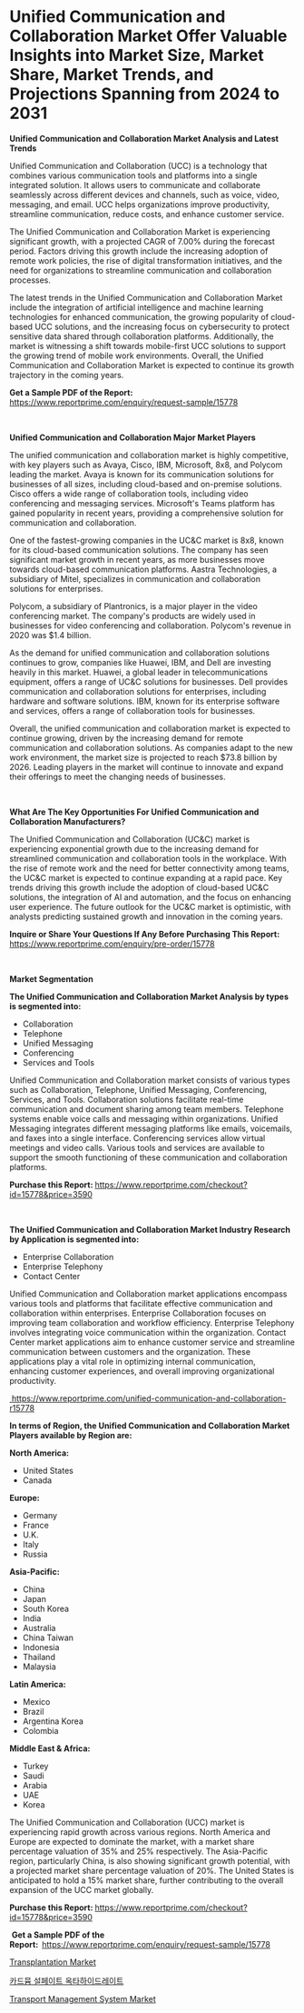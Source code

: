 <p><h1>Unified Communication and Collaboration Market Offer Valuable Insights into Market Size, Market Share, Market Trends, and Projections Spanning from 2024 to 2031</h1></p><p><strong>Unified Communication and Collaboration Market Analysis and Latest Trends</strong></p>
<p><p>Unified Communication and Collaboration (UCC) is a technology that combines various communication tools and platforms into a single integrated solution. It allows users to communicate and collaborate seamlessly across different devices and channels, such as voice, video, messaging, and email. UCC helps organizations improve productivity, streamline communication, reduce costs, and enhance customer service.</p><p>The Unified Communication and Collaboration Market is experiencing significant growth, with a projected CAGR of 7.00% during the forecast period. Factors driving this growth include the increasing adoption of remote work policies, the rise of digital transformation initiatives, and the need for organizations to streamline communication and collaboration processes.</p><p>The latest trends in the Unified Communication and Collaboration Market include the integration of artificial intelligence and machine learning technologies for enhanced communication, the growing popularity of cloud-based UCC solutions, and the increasing focus on cybersecurity to protect sensitive data shared through collaboration platforms. Additionally, the market is witnessing a shift towards mobile-first UCC solutions to support the growing trend of mobile work environments. Overall, the Unified Communication and Collaboration Market is expected to continue its growth trajectory in the coming years.</p></p>
<p><strong>Get a Sample PDF of the Report:&nbsp;</strong> <a href="https://www.reportprime.com/enquiry/request-sample/15778">https://www.reportprime.com/enquiry/request-sample/15778</a></p>
<p>&nbsp;</p>
<p><strong>Unified Communication and Collaboration Major Market Players</strong></p>
<p><p>The unified communication and collaboration market is highly competitive, with key players such as Avaya, Cisco, IBM, Microsoft, 8x8, and Polycom leading the market. Avaya is known for its communication solutions for businesses of all sizes, including cloud-based and on-premise solutions. Cisco offers a wide range of collaboration tools, including video conferencing and messaging services. Microsoft's Teams platform has gained popularity in recent years, providing a comprehensive solution for communication and collaboration.</p><p>One of the fastest-growing companies in the UC&C market is 8x8, known for its cloud-based communication solutions. The company has seen significant market growth in recent years, as more businesses move towards cloud-based communication platforms. Aastra Technologies, a subsidiary of Mitel, specializes in communication and collaboration solutions for enterprises.</p><p>Polycom, a subsidiary of Plantronics, is a major player in the video conferencing market. The company's products are widely used in businesses for video conferencing and collaboration. Polycom's revenue in 2020 was $1.4 billion.</p><p>As the demand for unified communication and collaboration solutions continues to grow, companies like Huawei, IBM, and Dell are investing heavily in this market. Huawei, a global leader in telecommunications equipment, offers a range of UC&C solutions for businesses. Dell provides communication and collaboration solutions for enterprises, including hardware and software solutions. IBM, known for its enterprise software and services, offers a range of collaboration tools for businesses.</p><p>Overall, the unified communication and collaboration market is expected to continue growing, driven by the increasing demand for remote communication and collaboration solutions. As companies adapt to the new work environment, the market size is projected to reach $73.8 billion by 2026. Leading players in the market will continue to innovate and expand their offerings to meet the changing needs of businesses.</p></p>
<p>&nbsp;</p>
<p><strong>What Are The Key Opportunities For Unified Communication and Collaboration Manufacturers?</strong></p>
<p><p>The Unified Communication and Collaboration (UC&C) market is experiencing exponential growth due to the increasing demand for streamlined communication and collaboration tools in the workplace. With the rise of remote work and the need for better connectivity among teams, the UC&C market is expected to continue expanding at a rapid pace. Key trends driving this growth include the adoption of cloud-based UC&C solutions, the integration of AI and automation, and the focus on enhancing user experience. The future outlook for the UC&C market is optimistic, with analysts predicting sustained growth and innovation in the coming years.</p></p>
<p><strong>Inquire or Share Your Questions If Any Before Purchasing This Report:</strong> <a href="https://www.reportprime.com/enquiry/pre-order/15778">https://www.reportprime.com/enquiry/pre-order/15778</a></p>
<p>&nbsp;</p>
<p><strong>Market Segmentation</strong></p>
<p><strong>The Unified Communication and Collaboration Market Analysis by types is segmented into:</strong></p>
<p><ul><li>Collaboration</li><li>Telephone</li><li>Unified Messaging</li><li>Conferencing</li><li>Services and Tools</li></ul></p>
<p><p>Unified Communication and Collaboration market consists of various types such as Collaboration, Telephone, Unified Messaging, Conferencing, Services, and Tools. Collaboration solutions facilitate real-time communication and document sharing among team members. Telephone systems enable voice calls and messaging within organizations. Unified Messaging integrates different messaging platforms like emails, voicemails, and faxes into a single interface. Conferencing services allow virtual meetings and video calls. Various tools and services are available to support the smooth functioning of these communication and collaboration platforms.</p></p>
<p><strong>Purchase this Report:&nbsp;</strong><a href="https://www.reportprime.com/checkout?id=15778&price=3590">https://www.reportprime.com/checkout?id=15778&price=3590</a></p>
<p>&nbsp;</p>
<p><strong>The Unified Communication and Collaboration Market Industry Research by Application is segmented into:</strong></p>
<p><ul><li>Enterprise Collaboration</li><li>Enterprise Telephony</li><li>Contact Center</li></ul></p>
<p><p>Unified Communication and Collaboration market applications encompass various tools and platforms that facilitate effective communication and collaboration within enterprises. Enterprise Collaboration focuses on improving team collaboration and workflow efficiency. Enterprise Telephony involves integrating voice communication within the organization. Contact Center market applications aim to enhance customer service and streamline communication between customers and the organization. These applications play a vital role in optimizing internal communication, enhancing customer experiences, and overall improving organizational productivity.</p></p>
<p><a href="https://www.reportprime.com/unified-communication-and-collaboration-r15778">&nbsp;https://www.reportprime.com/unified-communication-and-collaboration-r15778</a></p>
<p><strong>In terms of Region, the Unified Communication and Collaboration Market Players available by Region are:</strong></p>
<p>
    <p> <strong> North America: </strong>
        <ul>
            <li>United States</li>
            <li>Canada</li>
        </ul>
        </p> 
    <p> <strong> Europe: </strong>
        <ul>
            <li>Germany</li>
            <li>France</li>
            <li>U.K.</li>
            <li>Italy</li>
            <li>Russia</li>
        </ul>
        </p> 
    <p> <strong> Asia-Pacific: </strong>
        <ul>
            <li>China</li>
            <li>Japan</li>
            <li>South Korea</li>
            <li>India</li>
            <li>Australia</li>
            <li>China Taiwan</li>
            <li>Indonesia</li>
            <li>Thailand</li>
            <li>Malaysia</li>
        </ul>
        </p> 
    <p> <strong> Latin America: </strong>
        <ul>
            <li>Mexico</li>
            <li>Brazil</li>
            <li>Argentina Korea</li>
            <li>Colombia</li>
        </ul>
        </p> 
    <p> <strong> Middle East & Africa: </strong>
        <ul>
            <li>Turkey</li>
            <li>Saudi</li>
            <li>Arabia</li>
            <li>UAE</li>
            <li>Korea</li>
        </ul>
    </p>
    </p>
<p><p>The Unified Communication and Collaboration (UCC) market is experiencing rapid growth across various regions. North America and Europe are expected to dominate the market, with a market share percentage valuation of 35% and 25% respectively. The Asia-Pacific region, particularly China, is also showing significant growth potential, with a projected market share percentage valuation of 20%. The United States is anticipated to hold a 15% market share, further contributing to the overall expansion of the UCC market globally.</p></p>
<p><strong>Purchase this Report: </strong><a href="https://www.reportprime.com/checkout?id=15778&price=3590">https://www.reportprime.com/checkout?id=15778&price=3590</a></p>
<p>&nbsp;<strong>Get a Sample PDF of the Report:&nbsp;&nbsp;</strong><a href="https://www.reportprime.com/enquiry/request-sample/15778">https://www.reportprime.com/enquiry/request-sample/15778</a></p>
<p><strong></strong></p>
<p><p><a href="https://github.com/nicoletavirag/Market-Research-Report-List-2/blob/main/transplantation-market.md">Transplantation Market</a></p><p><a href="https://github.com/LanceOlsotn8978/Market-Research-Report-List-1/blob/main/367689023708.md">카드뮴 설페이트 옥타하이드레이트</a></p><p><a href="https://github.com/redneck06/Market-Research-Report-List-2/blob/main/transport-management-system-market.md">Transport Management System Market</a></p></p>